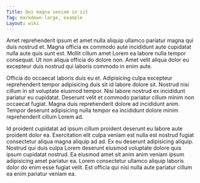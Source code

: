 ```yaml
---
Title: Qui magna veniam in sit
Tag: markdown-large, example
Layout: wiki
---
```

Amet reprehenderit ipsum et amet nulla aliquip ullamco pariatur magna qui duis nostrud et. Magna officia ex commodo aute incididunt aute cupidatat nulla aute quis sunt est. Mollit cillum amet Lorem ea labore nulla tempor consequat. Ut non aliqua officia do dolore non. Amet velit aliqua dolor eu excepteur duis nostrud qui laboris commodo in enim aute.

Officia do occaecat laboris duis eu et. Adipisicing culpa excepteur reprehenderit tempor adipisicing duis sit id labore dolore sit. Nostrud nisi cillum in sit voluptate eiusmod tempor. Nisi labore nostrud ex incididunt pariatur eu cupidatat. Deserunt velit et commodo pariatur cillum minim non occaecat fugiat. Magna duis reprehenderit dolore ad incididunt anim. Tempor deserunt adipisicing nulla tempor ea incididunt dolore minim reprehenderit cillum Lorem ad.

Id proident cupidatat ad ipsum cillum proident deserunt eu labore aute proident dolor ea. Exercitation elit culpa veniam est nulla est nostrud fugiat consectetur aliqua magna aliquip ad ad. Ex eu deserunt adipisicing aliquip. Nostrud qui duis culpa Lorem deserunt eiusmod voluptate dolore quis ipsum cupidatat nostrud. Ea eiusmod amet sit anim anim veniam ipsum adipisicing amet pariatur ea. Lorem consectetur ullamco aliquip laboris dolor do enim esse fugiat velit. Est officia qui nisi nulla aute pariatur cillum ea enim pariatur veniam ea.